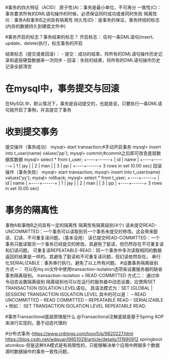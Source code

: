 #事务的四大特征（ACID）
原子性(A)：事务是最小单位，不可再分
一致性(C)：事务要求所有的DML语句操作的时候，必须保证同时成功或者同时失败
隔离性(I)：事务A和事务B之间具有隔离性
持久性(D)：是事务的保证，事务终结的标志(内存的数据持久到硬盘文件中)

#事务开启的标志？事务结束的标志？
开启标志：
    任何一条DML语句(insert、update、delete)执行，标志事务的开启

结束标志（提交或者回滚）：
    -  提交：成功的结束，将所有的DML语句操作历史记录和底层硬盘数据来一次同步
    -  回滚：失败的结束，将所有的DML语句操作历史记录全部清空
# 在mysql中，事务提交与回滚
在MySQL中，默认情况下，事务是自动提交的，也就是说，只要执行一条DML语句就开启了事物，并且提交了事务

# 收到提交事务
提交操作（事务成功）
  mysql> start transaction;#手动开启事务
  mysql> insert into t_user(name) values('pp');
  mysql> commit;#commit之后即可改变底层数据库数据
  mysql> select * from t_user;
  +----+------+
  | id | name |
  +----+------+
  |  1 | jay  |
  |  2 | man  |
  |  3 | pp   |
  +----+------+
  3 rows in set (0.00 sec)
回滚操作（事务失败）
  mysql> start transaction;
  mysql> insert into t_user(name) values('yy');
  mysql> rollback;
  mysql> select * from t_user;
  +----+------+
  | id | name |
  +----+------+
  |  1 | jay  |
  |  2 | man  |
  |  3 | pp   |
  +----+------+
  3 rows in set (0.00 sec)
# 事务的隔离性
事物A和事物B之间具有一定的隔离性
隔离性有隔离级别(4个)
    读未提交READ-UNCOMMITTED：一个事务可以读取到另一个事务未提交的修改。这会带来脏读、幻读、不可重复读问题。（基本没用）
    读已提交READ-COMMITTED：一个事务只能读取另一个事务已经提交的修改。其避免了脏读，但仍然存在不可重复读和幻读问题。
    可重复读REPEATABLE-READ：同一个事务中多次读取相同的数据返回的结果是一样的。其避免了脏读和不可重复读问题，但幻读依然存在。
    串行化SERIALIZABLE：事务串行执行。避免了以上所有问题。
#设置事务隔离级别
方式一：
    可以在my.ini文件中使用transaction-isolation选项来设置服务器的缺省事务隔离级别。
    transaction-isolation = READ-COMMITTED
方式二：
    通过命令动态设置隔离级别
    隔离级别也可以在运行的服务器中动态设置，应使用SET TRANSACTION ISOLATION LEVEL语句。
    其语法模式为：SET [GLOBAL | SESSION] TRANSACTION ISOLATION LEVEL <isolation-level>
    其中的<isolation-level>可以是：
  	–	READ UNCOMMITTED
  	–	READ COMMITTED
  	–	REPEATABLE READ
  	–	SERIALIZABLE
  	•	例如： SET TRANSACTION ISOLATION LEVEL REPEATABLE READ;

#事务Transactional底层原理是什么 
@Transactional注解底层是基于Spring AOP来进行实现的。基于动态代理的

#分布式事务-https://www.cnblogs.com/toov5/p/9820227.html https://blog.csdn.net/wdquan19851029/article/details/111990912
springboot atomikos-但是这种XA模式是有局限性的，只能够解决单个应用中跨越多个数据源时数据操作的事务一致性问题，